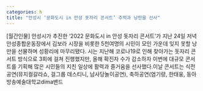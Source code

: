 ```yaml
---
categories: h
title: "안성시 ‘문화도시 in 안성 돗자리 콘서트’ 추억과 낭만을 선사"
---
```

[월간인물] 안성시가 추진한 ‘2022 문화도시 in 안성 돗자리 콘서트’가 지난 24일 저녁 안성종합운동장에서 김보라 시장을 비롯한 5천여명의 시민이 모인 가운데 잊지 못할 낭만을 선물하며 성황리에 마무리됐다. 시는 지난해 코로나19로 인해 찾아가는 돗자리 콘서트 방식으로 3회에 걸쳐 진행했지만, 올해 확진자 수가 감소하자 이번에 대규모 콘서트를 기획해 많은 시민들의 지친 일상에 활력과 즐거움을 선사했다.이날 콘서트는 식전공연(뮤지컬갈라쇼, 걸그룹 데스티니, 남사당놀이공연), 축하공연(염기량, 한태웅, 동아방송예술대학교dima밴드